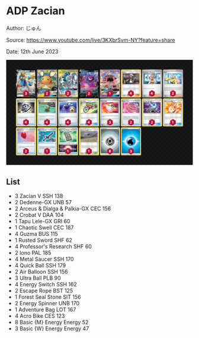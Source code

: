 # ADP Zacian

Author: じゅん

Source: <https://www.youtube.com/live/3KXbrSvm-NY?feature=share>

Date: 12th June 2023

![decklist](../../images/PAL/ADP%20Zacian/1-%20ADP%20Zacian.png)

## List

* 3 Zacian V SSH 138
* 2 Dedenne-GX UNB 57
* 2 Arceus & Dialga & Palkia-GX CEC 156
* 2 Crobat V DAA 104
* 1 Tapu Lele-GX GRI 60
* 1 Chaotic Swell CEC 187
* 4 Guzma BUS 115
* 1 Rusted Sword SHF 62
* 4 Professor's Research SHF 60
* 2 Iono PAL 185
* 4 Metal Saucer SSH 170
* 4 Quick Ball SSH 179
* 2 Air Balloon SSH 156
* 3 Ultra Ball PLB 90
* 4 Energy Switch SSH 162
* 2 Escape Rope BST 125
* 1 Forest Seal Stone SIT 156
* 2 Energy Spinner UNB 170
* 1 Adventure Bag LOT 167
* 4 Acro Bike CES 123
* 8 Basic {M} Energy Energy 52
* 3 Basic {W} Energy Energy 47
